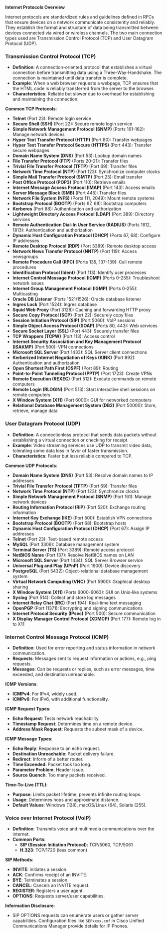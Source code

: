**Internet Protocols Overview**

Internet protocols are standardized rules and guidelines defined in RFCs that ensure devices on a network communicate consistently and reliably. They establish the format and structure of data being transmitted between devices connected via wired or wireless channels. The two main connection types used are Transmission Control Protocol (TCP) and User Datagram Protocol (UDP).



### Transmission Control Protocol (TCP)
- **Definition**: A connection-oriented protocol that establishes a virtual connection before transmitting data using a Three-Way-Handshake. The connection is maintained until data transfer is complete.
- **Example**: When a web browser requests a webpage, TCP ensures that the HTML code is reliably transferred from the server to the browser.
- **Characteristics**: Reliable but slower due to overhead for establishing and maintaining the connection.



**Common TCP Protocols**:
- **Telnet** (Port 23): Remote login service
- **Secure Shell (SSH)** (Port 22): Secure remote login service
- **Simple Network Management Protocol (SNMP)** (Ports 161-162): Manage network devices
- **Hyper Text Transfer Protocol (HTTP)** (Port 80): Transfer webpages
- **Hyper Text Transfer Protocol Secure (HTTPS)** (Port 443): Transfer secure webpages
- **Domain Name System (DNS)** (Port 53): Lookup domain names
- **File Transfer Protocol (FTP)** (Ports 20-21): Transfer files
- **Trivial File Transfer Protocol (TFTP)** (Port 69): Transfer files
- **Network Time Protocol (NTP)** (Port 123): Synchronize computer clocks
- **Simple Mail Transfer Protocol (SMTP)** (Port 25): Email transfer
- **Post Office Protocol (POP3)** (Port 110): Retrieve emails
- **Internet Message Access Protocol (IMAP)** (Port 143): Access emails
- **Server Message Block (SMB)** (Port 445): Transfer files
- **Network File System (NFS)** (Ports 111, 2049): Mount remote systems
- **Bootstrap Protocol (BOOTP)** (Ports 67, 68): Bootstrap computers
- **Kerberos** (Port 88): Authentication and authorization
- **Lightweight Directory Access Protocol (LDAP)** (Port 389): Directory services
- **Remote Authentication Dial-In User Service (RADIUS)** (Ports 1812, 1813): Authentication and authorization
- **Dynamic Host Configuration Protocol (DHCP)** (Ports 67, 68): Configure IP addresses
- **Remote Desktop Protocol (RDP)** (Port 3389): Remote desktop access
- **Network News Transfer Protocol (NNTP)** (Port 119): Access newsgroups
- **Remote Procedure Call (RPC)** (Ports 135, 137-139): Call remote procedures
- **Identification Protocol (Ident)** (Port 113): Identify user processes
- **Internet Control Message Protocol (ICMP)** (Ports 0-255): Troubleshoot network issues
- **Internet Group Management Protocol (IGMP)** (Ports 0-255): Multicasting
- **Oracle DB Listener** (Ports 1521/1526): Oracle database listener
- **Ingres Lock** (Port 1524): Ingres database
- **Squid Web Proxy** (Port 3128): Caching and forwarding HTTP proxy
- **Secure Copy Protocol (SCP)** (Port 22): Securely copy files
- **Session Initiation Protocol (SIP)** (Port 5060): VoIP sessions
- **Simple Object Access Protocol (SOAP)** (Ports 80, 443): Web services
- **Secure Socket Layer (SSL)** (Port 443): Securely transfer files
- **TCP Wrappers (TCPW)** (Port 113): Access control
- **Internet Security Association and Key Management Protocol (ISAKMP)** (Port 500): VPN connections
- **Microsoft SQL Server** (Port 1433): SQL Server client connections
- **Kerberized Internet Negotiation of Keys (KINK)** (Port 892): Authentication and authorization
- **Open Shortest Path First (OSPF)** (Port 89): Routing
- **Point-to-Point Tunneling Protocol (PPTP)** (Port 1723): Create VPNs
- **Remote Execution (REXEC)** (Port 512): Execute commands on remote computers
- **Remote Login (RLOGIN)** (Port 513): Start interactive shell sessions on remote computers
- **X Window System (X11)** (Port 6000): GUI for networked computers
- **Relational Database Management System (DB2)** (Port 50000): Store, retrieve, manage data



### User Datagram Protocol (UDP)
- **Definition**: A connectionless protocol that sends data packets without establishing a virtual connection or checking for receipt.
- **Example**: Video streaming services use UDP to transmit video data, tolerating some data loss in favor of faster transmission.
- **Characteristics**: Faster but less reliable compared to TCP.



**Common UDP Protocols**:
- **Domain Name System (DNS)** (Port 53): Resolve domain names to IP addresses
- **Trivial File Transfer Protocol (TFTP)** (Port 69): Transfer files
- **Network Time Protocol (NTP)** (Port 123): Synchronize clocks
- **Simple Network Management Protocol (SNMP)** (Port 161): Manage network devices
- **Routing Information Protocol (RIP)** (Port 520): Exchange routing information
- **Internet Key Exchange (IKE)** (Port 500): Establish VPN connections
- **Bootstrap Protocol (BOOTP)** (Port 68): Bootstrap hosts
- **Dynamic Host Configuration Protocol (DHCP)** (Port 67): Assign IP addresses
- **Telnet** (Port 23): Text-based remote access
- **MySQL** (Port 3306): Database management system
- **Terminal Server (TS)** (Port 3389): Remote access protocol
- **NetBIOS Name** (Port 137): Resolve NetBIOS names on LAN
- **Microsoft SQL Server** (Port 1434): SQL Server Browser service
- **Universal Plug and Play (UPnP)** (Port 1900): Device discovery
- **PostgreSQL** (Port 5432): Object-relational database management system
- **Virtual Network Computing (VNC)** (Port 5900): Graphical desktop sharing
- **X Window System (X11)** (Ports 6000-6063): GUI on Unix-like systems
- **Syslog** (Port 514): Collect and store log messages
- **Internet Relay Chat (IRC)** (Port 194): Real-time text messaging
- **OpenPGP** (Port 11371): Encrypting and signing communications
- **Internet Protocol Security (IPsec)** (Port 500): Secure communication
- **X Display Manager Control Protocol (XDMCP)** (Port 177): Remote log in to X11


### Internet Control Message Protocol (ICMP)
- **Definition**: Used for error reporting and status information in network communication.
- **Requests**: Messages sent to request information or actions, e.g., ping requests.
- **Messages**: Can be requests or replies, such as error messages, time exceeded, and destination unreachable.

**ICMP Versions**:
- **ICMPv4**: For IPv4, widely used.
- **ICMPv6**: For IPv6, with additional functionality.

**ICMP Request Types**:
- **Echo Request**: Tests network reachability.
- **Timestamp Request**: Determines time on a remote device.
- **Address Mask Request**: Requests the subnet mask of a device.

**ICMP Message Types**:
- **Echo Reply**: Response to an echo request.
- **Destination Unreachable**: Packet delivery failure.
- **Redirect**: Inform of a better router.
- **Time Exceeded**: Packet took too long.
- **Parameter Problem**: Header issue.
- **Source Quench**: Too many packets received.

**Time-To-Live (TTL)**:
- **Purpose**: Limits packet lifetime, prevents infinite routing loops.
- **Usage**: Determines hops and approximate distance.
- **Default Values**: Windows (128), macOS/Linux (64), Solaris (255).



### Voice over Internet Protocol (VoIP)
- **Definition**: Transmits voice and multimedia communications over the internet.
- **Common Ports**:
    - **SIP (Session Initiation Protocol)**: TCP/5060, TCP/5061
    - **H.323**: TCP/1720 (less common)

**SIP Methods**:
- **INVITE**: Initiates a session.
- **ACK**: Confirms receipt of an INVITE.
- **BYE**: Terminates a session.
- **CANCEL**: Cancels an INVITE request.
- **REGISTER**: Registers a user agent.
- **OPTIONS**: Requests server/user capabilities.


**Information Disclosure**:
- SIP OPTIONS requests can enumerate users or gather server capabilities. Configuration files like `SEPxxxx.cnf` in Cisco Unified Communications Manager provide details for IP Phones.